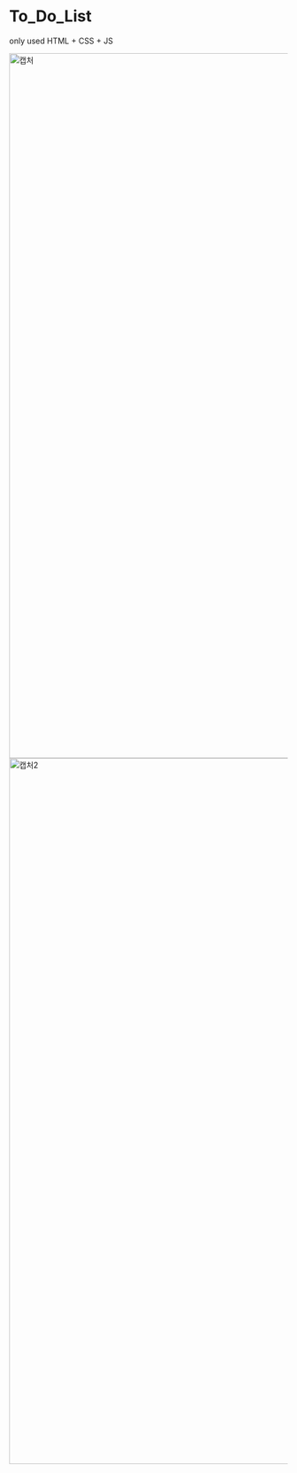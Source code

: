 # To_Do_List

only used HTML + CSS + JS

<img width="1274" alt="캡처" src="https://user-images.githubusercontent.com/96584994/152526429-6428dd50-9172-4ae8-b634-397ac078fab8.PNG">

<img width="1276" alt="캡처2" src="https://user-images.githubusercontent.com/96584994/152526606-005e62b4-6d55-4f10-9e7a-dffc9129e424.PNG">
